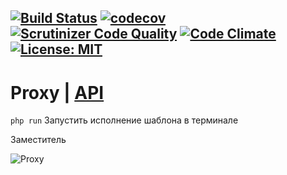 [![Build Status](https://travis-ci.org/Jagepard/PhpDesignPatterns-Proxy.svg?branch=master)](https://travis-ci.org/Jagepard/PhpDesignPatterns-Proxy)
[![codecov](https://codecov.io/gh/Jagepard/PhpDesignPatterns-Proxy/branch/master/graph/badge.svg)](https://codecov.io/gh/Jagepard/PhpDesignPatterns-Proxy)
[![Scrutinizer Code Quality](https://scrutinizer-ci.com/g/Jagepard/PhpDesignPatterns-Proxy/badges/quality-score.png?b=master)](https://scrutinizer-ci.com/g/Jagepard/PhpDesignPatterns-Proxy/?branch=master)
[![Code Climate](https://codeclimate.com/github/Jagepard/PhpDesignPatterns-Proxy/badges/gpa.svg)](https://codeclimate.com/github/Jagepard/PhpDesignPatterns-Proxy)
[![License: MIT](https://img.shields.io/badge/license-MIT-498e7f.svg)](https://mit-license.org/)
-----

# Proxy | [API](https://github.com/Jagepard/PhpDesignPatterns-Proxy/blob/master/docs.md "Documentation API")
```php run``` Запустить исполнение шаблона в терминале

Заместитель

![Proxy](https://github.com/Jagepard/PhpDesignPatterns-Proxy/blob/master/UML.png)
